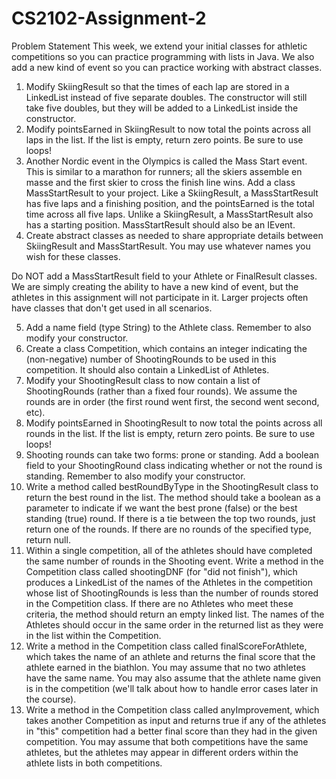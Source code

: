 # CS2102-Assignment-2
Problem Statement
This week, we extend your initial classes for athletic competitions so you can practice programming with lists in Java. We also add a new kind of event so you can practice working with abstract classes.
1. Modify SkiingResult so that the times of each lap are stored in a LinkedList instead of five separate doubles. The constructor will still take five doubles, but they will be added to a LinkedList inside the constructor.
2. Modify pointsEarned in SkiingResult to now total the points across all laps in the list. If the list is empty, return zero points. Be sure to use loops!
3. Another Nordic event in the Olympics is called the Mass Start event. This is similar to a marathon for runners; all the skiers assemble en masse and the first skier to cross the finish line wins. Add a class MassStartResult to your project. Like a SkiingResult, a MassStartResult has five laps and a finishing position, and the pointsEarned is the total time across all five laps. Unlike a SkiingResult, a MassStartResult also has a starting position. MassStartResult should also be an IEvent.
4. Create abstract classes as needed to share appropriate details between SkiingResult and MassStartResult. You may use whatever names you wish for these classes.

Do NOT add a MassStartResult field to your Athlete or FinalResult classes. We are simply creating the ability to have a new kind of event, but the athletes in this assignment will not participate in it. Larger projects often have classes that don't get used in all scenarios.

5. Add a name field (type String) to the Athlete class. Remember to also modify your constructor.
6. Create a class Competition, which contains an integer indicating the (non-negative) number of ShootingRounds to be used in this competition. It should also contain a LinkedList of Athletes.
7. Modify your ShootingResult class to now contain a list of ShootingRounds (rather than a fixed four rounds). We assume the rounds are in order (the first round went first, the second went second, etc).
8. Modify pointsEarned in ShootingResult to now total the points across all rounds in the list. If the list is empty, return zero points. Be sure to use loops!
9. Shooting rounds can take two forms: prone or standing. Add a boolean field to your ShootingRound class indicating whether or not the round is standing. Remember to also modify your constructor.
10. Write a method called bestRoundByType in the ShootingResult class to return the best round in the list. The method should take a boolean as a parameter to indicate if we want the best prone (false) or the best standing (true) round. If there is a tie between the top two rounds, just return one of the rounds. If there are no rounds of the specified type, return null.
11. Within a single competition, all of the athletes should have completed the same number of rounds in the Shooting event. Write a method in the Competition class called shootingDNF (for "did not finish"), which produces a LinkedList of the names of the Athletes in the competition whose list of ShootingRounds is less than the number of rounds stored in the Competition class. If there are no Athletes who meet these criteria, the method should return an empty linked list.
The names of the Athletes should occur in the same order in the returned list as they were in the list within the Competition.
12. Write a method in the Competition class called finalScoreForAthlete, which takes the name of an athlete and returns the final score that the athlete earned in the biathlon. You may assume that no two athletes have the same name. You may also assume that the athlete name given is in the competition (we'll talk about how to handle error cases later in the course).
13. Write a method in the Competition class called anyImprovement, which takes another Competition as input and returns true if any of the athletes in "this" competition had a better final score than they had in the given competition. You may assume that both competitions have the same athletes, but the athletes may appear in different orders within the athlete lists in both competitions.
